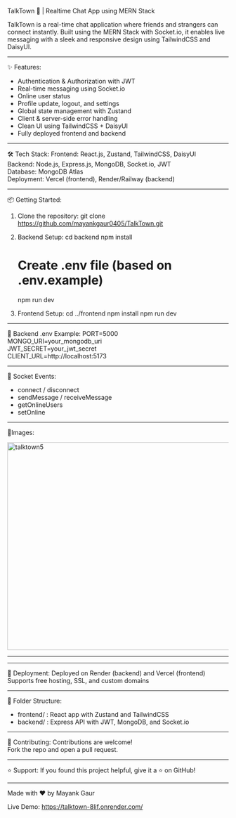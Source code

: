TalkTown 💬 | Realtime Chat App using MERN Stack

TalkTown is a real-time chat application where friends and strangers can connect instantly. Built using the MERN Stack with Socket.io, it enables live messaging with a sleek and responsive design using TailwindCSS and DaisyUI.

----------------------------
✨ Features:
- Authentication & Authorization with JWT
- Real-time messaging using Socket.io
- Online user status
- Profile update, logout, and settings
- Global state management with Zustand
- Client & server-side error handling
- Clean UI using TailwindCSS + DaisyUI
- Fully deployed frontend and backend

----------------------------
🛠 Tech Stack:
Frontend: React.js, Zustand, TailwindCSS, DaisyUI  
Backend: Node.js, Express.js, MongoDB, Socket.io, JWT  
Database: MongoDB Atlas  
Deployment: Vercel (frontend), Render/Railway (backend)

----------------------------
📦 Getting Started:

1. Clone the repository:
   git clone https://github.com/mayankgaur0405/TalkTown.git

2. Backend Setup:
   cd backend
   npm install
   # Create .env file (based on .env.example)
   npm run dev

3. Frontend Setup:
   cd ../frontend
   npm install
   npm run dev

----------------------------
🔐 Backend .env Example:
PORT=5000  
MONGO_URI=your_mongodb_uri  
JWT_SECRET=your_jwt_secret  
CLIENT_URL=http://localhost:5173  

----------------------------
📡 Socket Events:
- connect / disconnect
- sendMessage / receiveMessage
- getOnlineUsers
- setOnline

----------------------------
 📸Images:

 <img width="958" height="473" alt="talktown5" src="https://github.com/user-attachments/assets/60295367-48e2-412a-940f-dd6d1b752058" />



----------------------------

----------------------------
🚀 Deployment:
Deployed on Render (backend) and Vercel (frontend)  
Supports free hosting, SSL, and custom domains

----------------------------
🧠 Folder Structure:
- frontend/ : React app with Zustand and TailwindCSS
- backend/ : Express API with JWT, MongoDB, and Socket.io

----------------------------
🤝 Contributing:
Contributions are welcome!  
Fork the repo and open a pull request.

----------------------------
⭐ Support:
If you found this project helpful, give it a ⭐ on GitHub!

----------------------------
Made with ❤️ by Mayank Gaur

Live Demo: https://talktown-8lif.onrender.com/
